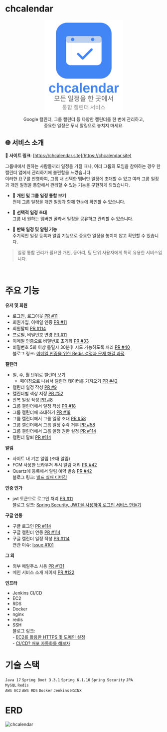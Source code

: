 # chcalendar
<div align="center">
  <img src="frontend/public/slogan.svg" alt="chcalendar slogan" width=250px>
</div>
<div align="center">
Google 캘린더, 그룹 캘린더 등 다양한 캘린더를 한 번에 관리하고, </br>
중요한 일정은 푸시 알림으로 놓치지 마세요. </br>
</div>

## 🌐 서비스 소개  
🔗 **사이트 링크**: [https://chcalendar.site](https://chcalendar.site)

그룹내에서 원하는 사람들끼리 일정을 가질 때나, 여러 그룹의 모임을 참여하는 경우 한 캘린더 앱에서 관리하기에 불편함을 느꼈습니다.   
이러한 요구를 반영하여, 그룹 내 선택한 멤버만 일정에 초대할 수 있고 여러 그룹 일정과 개인 일정을 통합해서 관리할 수 있는 기능을 구현하게 되었습니다.  

- 📅 **개인 및 그룹 일정 통합 보기**  
  전체 그룹 일정을 개인 일정과 함께 한눈에 확인할 수 있습니다.

- 👥 **선택적 일정 초대**  
  그룹 내 원하는 멤버만 골라서 일정을 공유하고 관리할 수 있습니다.

- 🔁 **반복 일정 및 알림 기능**  
  주기적인 일정 등록과 알림 기능으로 중요한 일정을 놓치지 않고 확인할 수 있습니다.

> 일정 통합 관리가 필요한 개인, 동아리, 팀 단위 사용자에게 특히 유용한 서비스입니다.
</br>

# 주요 기능
**유저 및 회원**
- 로그인, 로그아웃 [PR #11](https://github.com/chanheess/calendar/pull/11)
- 회원가입, 이메일 인증 [PR #11](https://github.com/chanheess/calendar/pull/11)
- 회원탈퇴 [PR #114](https://github.com/chanheess/calendar/pull/114)
- 프로필, 비밀번호 변경 [PR #11](https://github.com/chanheess/calendar/pull/11)
- 이메일 인증으로 비밀번호 초기화 [PR #33](https://github.com/chanheess/calendar/pull/33)
- 비밀번호 5회 이상 틀릴시 30분후 시도 가능하도록 처리 [PR #40](https://github.com/chanheess/calendar/pull/40)
</br>블로그 링크: [이메일 인증을 위한 Redis 설정과 문제 해결 과정](https://chanheess.tistory.com/271)

**캘린더**
- 일, 주, 월 단위로 캘린더 보기
    - 페이징으로 나눠서 캘린더 데이터를 가져오기 [PR #42](https://github.com/chanheess/calendar/pull/42/commits/1b451481a7df7af394fd1fd7bb2524173e0fc51e)
- 캘린더 일정 작성 [PR #9](https://github.com/chanheess/calendar/pull/9)
- 캘린더별 색상 지정 [PR #52](https://github.com/chanheess/calendar/pull/52)
- 반복 일정 작성 [PR #8](https://github.com/chanheess/calendar/pull/8)
- 그룹 캘린더에서 일정 작성 [PR #18](https://github.com/chanheess/calendar/pull/18)
- 그룹 캘린더에 초대하기 [PR #18](https://github.com/chanheess/calendar/pull/18)
- 그룹 캘린더에서 그룹 일정 초대 [PR #58](https://github.com/chanheess/calendar/pull/58)
- 그룹 캘린더에서 그룹 일정 수락 거부 [PR #58](https://github.com/chanheess/calendar/pull/58)
- 그룹 캘린더에서 그룹 일정 권한 설정 [PR #114](https://github.com/chanheess/calendar/pull/114)
- 캘린더 탈퇴 [PR #114](https://github.com/chanheess/calendar/pull/114)

**알림**
- 사이트 내 기본 알림 (초대 알림)
- FCM 사용한 브라우저 푸시 알림 처리 [PR #42](https://github.com/chanheess/calendar/pull/42)
- Quartz에 등록해서 알림 예약 발송 [PR #42](https://github.com/chanheess/calendar/pull/42)
</br>블로그 링크: [빌드 실패 디버깅](https://chanheess.tistory.com/278)

**인증 인가**
- jwt 토큰으로 로그인 처리 [PR #11](https://github.com/chanheess/calendar/pull/11)
</br>블로그 링크: [Spring Security, JWT을 사용하여 로그인 서비스 만들기](https://chanheess.tistory.com/258)

**구글 연동**
- 구글 로그인 [PR #114](https://github.com/chanheess/calendar/pull/114)
- 구글 캘린더 연동 [PR #114](https://github.com/chanheess/calendar/pull/114)
- 구글 캘린더 일정 작성 [PR #114](https://github.com/chanheess/calendar/pull/114)
</br>연관 이슈: [Issue #101](https://github.com/chanheess/calendar/issues/101)

**그 외**
- 외부 메일주소 사용 [PR #131](https://github.com/chanheess/calendar/pull/131)
- 메인 서비스 소개 페이지 [PR #122](https://github.com/chanheess/calendar/pull/122)

**인프라**
- Jenkins CI/CD
- EC2
- RDS
- Docker
- nginx
- redis
- SSH
</br>블로그 링크: </br>- [EC2를 활용한 HTTPS 및 도메인 설정](https://chanheess.tistory.com/274)
</br>- [CI/CD? 배포 자동화를 해보자](https://chanheess.tistory.com/275)

# 기술 스택 
`Java 17` `Spring Boot 3.3.1` `Spring 6.1.10` `Spring Security` `JPA`<br/>
`MySQL` `Redis`<br/>
`AWS EC2` `AWS RDS` `Docker` `Jenkins` `NGINX`

# ERD
 <img width="1140" height="1272" alt="chcalendar" src="https://github.com/user-attachments/assets/23ebf620-0ac8-423a-8011-24667ff37816" />



